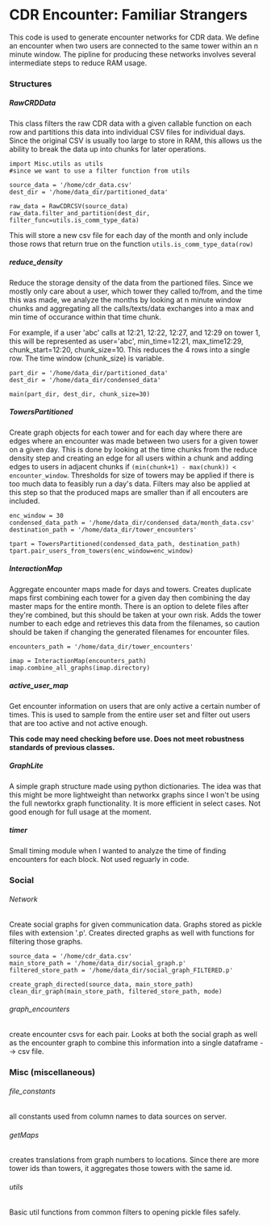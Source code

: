 # CDR Encounter: Familiar Strangers

This code is used to generate encounter networks for CDR data. We define an encounter when two users are connected to the same tower within an n minute window. The pipline for producing these networks involves several intermediate steps to reduce RAM usage. 


### Structures

##### RawCRDData

This class filters the raw CDR data with a given callable function on each row and partitions this data into individual CSV files for individual days. Since the original CSV is usually too large to store in RAM, this allows us the ability to break the data up into chunks for later operations. 

```
import Misc.utils as utils
#since we want to use a filter function from utils

source_data = '/home/cdr_data.csv'
dest_dir = '/home/data_dir/partitioned_data'

raw_data = RawCDRCSV(source_data)
raw_data.filter_and_partition(dest_dir, filter_func=utils.is_comm_type_data)
```
    
This will store a new csv file for each day of the month and only include those rows that return true on the function `utils.is_comm_type_data(row)`
    
##### reduce_density
Reduce the storage density of the data from the partioned files. Since we mostly only care about a user, which tower they called to/from, and the time this was made, we analyze the months by looking at n minute window chunks and aggregating all the calls/texts/data exchanges into a max and min time of occurance within that time chunk.

For example, if a user 'abc' calls at 12:21, 12:22, 12:27, and 12:29  on tower 1, this will be represented as user='abc', min_time=12:21, max_time12:29, chunk_start=12:20, chunk_size=10. This reduces the 4 rows into a single row. The time window (chunk_size) is variable. 

```
part_dir = '/home/data_dir/partitioned_data'
dest_dir = '/home/data_dir/condensed_data'

main(part_dir, dest_dir, chunk_size=30)
```

##### TowersPartitioned
Create graph objects for each tower and for each day where there are edges where an encounter was made between two users for a given tower on a given day. This is done by looking at the time chunks from the reduce density step and creating an edge for all users within a chunk and adding edges to users in adjacent chunks if `(min(chunk+1) - max(chunk)) < encounter_window`. Thresholds for size of towers may be applied if there is too much data to feasibly run a day's data. Filters may also be applied at this step so that the produced maps are smaller than if all encouters are included. 

```
enc_window = 30
condensed_data_path = '/home/data_dir/condensed_data/month_data.csv'
destination_path = '/home/data_dir/tower_encounters'

tpart = TowersPartitioned(condensed_data_path, destination_path)
tpart.pair_users_from_towers(enc_window=enc_window)
```



##### InteractionMap
Aggregate encounter maps made for days and towers. Creates duplicate maps first combining each tower for a given day then combining the day master maps for the entire month. There is an option to delete files after they're combined, but this should be taken at your own risk. Adds the tower number to each edge and retrieves this data from the filenames, so caution should be taken if changing the generated filenames for encounter files. 

```
encounters_path = '/home/data_dir/tower_encounters'

imap = InteractionMap(encounters_path)
imap.combine_all_graphs(imap.directory)
```


##### active_user_map
Get encounter information on users that are only active a certain number of times. This is used to sample from the entire user set and filter out users that are too active and not active enough. 

**This code may need checking before use. Does not meet robustness standards of previous classes.**


##### GraphLite
A simple graph structure made using python dictionaries. The idea was that this might be more lightweight than networkx graphs since I won't be using the full newtorkx graph functionality. It is more efficient in select cases. Not good enough for full usage at the moment. 

##### timer
Small timing module when I wanted to analyze the time of finding encounters for each block. Not used reguarly in code. 


### Social

###### Network
Create social graphs for given communication data. Graphs stored as pickle files with extension '.p'. Creates directed graphs as well with functions for filtering those graphs. 

```
source_data = '/home/cdr_data.csv'
main_store_path = '/home/data_dir/social_graph.p'
filtered_store_path = '/home/data_dir/social_graph_FILTERED.p'

create_graph_directed(source_data, main_store_path)
clean_dir_graph(main_store_path, filtered_store_path, mode)
```

###### graph_encounters
create encounter csvs for each pair. Looks at both the social graph as well as the encounter graph to combine this information into a single dataframe --> csv file. 

### Misc (miscellaneous)

###### file_constants
all constants used from column names to data sources on server.

###### getMaps
creates translations from graph numbers to locations. Since there are more tower ids than towers, it aggregates those towers with the same id.

###### utils
Basic util functions from common filters to opening pickle files safely. 










